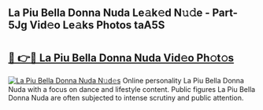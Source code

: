 ## La Piu Bella Donna Nuda Le𝚊k𝚎d N𝚞𝚍e - Part-5Jg Vid𝚎o Le𝚊ks Photos taA5S

# <h2><a href="http://fbfcgh.evod.top/?m=La+Piu+Bella+Donna+Nuda">🔗 👉🔴 La Piu Bella Donna Nuda Vid𝚎o Ph𝚘t𝚘s</a></h2>

[![La Piu Bella Donna Nuda N𝚞d𝚎s](https://i.imgur.com/8V9OHl7.gif)](http://fbfcgh.evod.top/?m=La+Piu+Bella+Donna+Nuda)
Online personality La Piu Bella Donna Nuda with a focus on dance and lifestyle content. Public figures La Piu Bella Donna Nuda are often subjected to intense scrutiny and public attention. 
